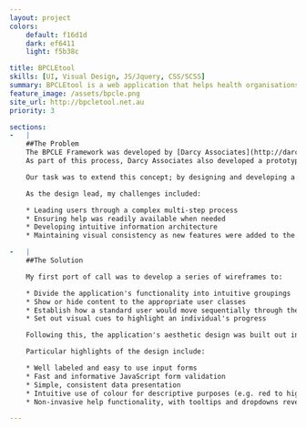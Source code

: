 ```yaml
---
layout: project
colors:
    default: f16d1d
    dark: ef6411
    light: f5b38c

title: BPCLEtool
skills: [UI, Visual Design, JS/Jquery, CSS/SCSS]
summary: BPCLEtool is a web application that helps health organisations improve and maintain clinical education best practices.  Originally developed for the Victorian Department of Health, BPCLEtool is used by hundreds of health organisations across Victoria.
feature_image: /assets/bpcle.png
site_url: http://bpcletool.net.au
priority: 3

sections:
-   |
    ##The Problem
    The BPCLE Framework was developed by [Darcy Associates](http://darcyassociates.com.au/) for the Victorian Department of Health, in order to define best practices in clinical learning environments.
    As part of this process, Darcy Associates also developed a prototype excel application that allowed health organisations to rate themselves against the framework and discover how they could improve their educational environments.

    Our task was to extend this concept; by designing and developing a modern, accessible, intuitive web application.

    As the design lead, my challenges included:

    * Leading users through a complex multi-step process
    * Ensuring help was readily available when needed
    * Developing intuitive information architecture
    * Maintaining visual consistency as new features were added to the application

-   |
    ##The Solution

    My first port of call was to develop a series of wireframes to:

    * Divide the application's functionality into intuitive groupings
    * Show or hide content to the appropriate user classes
    * Establish how a standard user would move sequentially through the application's functionality
    * Set out visual cues to highlight an individual's progress

    Following this, the application's aesthetic design was built out in an iterative process, with intermittent user acceptance testing validating or challenging design decisions.

    Particular highlights of the design include:

    * Well labeled and easy to use input forms
    * Fast and informative JavaScript form validation
    * Simple, consistent data presentation
    * Intuitive use of colour for descriptive purposes (e.g. red to highlight a bad result, green to highlight a good result)
    * Non-invasive help functionality, with tooltips and dropdowns revealing information at the point of need

---
```


